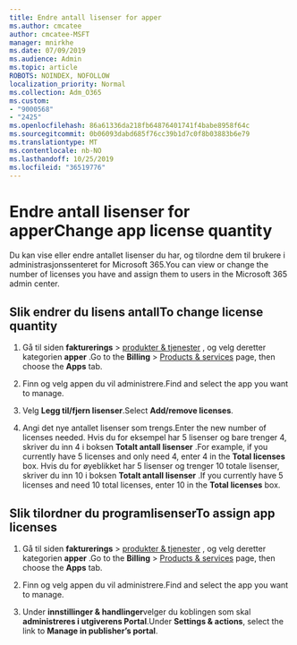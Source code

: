 ```yaml
---
title: Endre antall lisenser for apper
ms.author: cmcatee
author: cmcatee-MSFT
manager: mnirkhe
ms.date: 07/09/2019
ms.audience: Admin
ms.topic: article
ROBOTS: NOINDEX, NOFOLLOW
localization_priority: Normal
ms.collection: Adm_O365
ms.custom:
- "9000568"
- "2425"
ms.openlocfilehash: 86a61336da218fb64876401741f4babe8958f64c
ms.sourcegitcommit: 0b06093dabd685f76cc39b1d7c0f8b03883b6e79
ms.translationtype: MT
ms.contentlocale: nb-NO
ms.lasthandoff: 10/25/2019
ms.locfileid: "36519776"
---
```

# <a name="change-app-license-quantity"></a><span data-ttu-id="be68d-102">Endre antall lisenser for apper</span><span class="sxs-lookup"><span data-stu-id="be68d-102">Change app license quantity</span></span>

<span data-ttu-id="be68d-103">Du kan vise eller endre antallet lisenser du har, og tilordne dem til brukere i administrasjonssenteret for Microsoft 365.</span><span class="sxs-lookup"><span data-stu-id="be68d-103">You can view or change the number of licenses you have and assign them to users in the Microsoft 365 admin center.</span></span> 

## <a name="to-change-license-quantity"></a><span data-ttu-id="be68d-104">Slik endrer du lisens antall</span><span class="sxs-lookup"><span data-stu-id="be68d-104">To change license quantity</span></span>

1. <span data-ttu-id="be68d-105">Gå til siden **fakturerings** > [produkter & tjenester](https://go.microsoft.com/fwlink/p/?linkid=842054) , og velg deretter kategorien **apper** .</span><span class="sxs-lookup"><span data-stu-id="be68d-105">Go to the **Billing** > [Products & services](https://go.microsoft.com/fwlink/p/?linkid=842054) page, then choose the **Apps** tab.</span></span>

2. <span data-ttu-id="be68d-106">Finn og velg appen du vil administrere.</span><span class="sxs-lookup"><span data-stu-id="be68d-106">Find and select the app you want to manage.</span></span>  

3. <span data-ttu-id="be68d-107">Velg **Legg til/fjern lisenser**.</span><span class="sxs-lookup"><span data-stu-id="be68d-107">Select **Add/remove licenses**.</span></span>

4. <span data-ttu-id="be68d-108">Angi det nye antallet lisenser som trengs.</span><span class="sxs-lookup"><span data-stu-id="be68d-108">Enter the new number of licenses needed.</span></span> <span data-ttu-id="be68d-109">Hvis du for eksempel har 5 lisenser og bare trenger 4, skriver du inn 4 i boksen **Totalt antall lisenser** .</span><span class="sxs-lookup"><span data-stu-id="be68d-109">For example, if you currently have 5 licenses and only need 4, enter 4 in the **Total licenses** box.</span></span> <span data-ttu-id="be68d-110">Hvis du for øyeblikket har 5 lisenser og trenger 10 totale lisenser, skriver du inn 10 i boksen **Totalt antall lisenser** .</span><span class="sxs-lookup"><span data-stu-id="be68d-110">If you currently have 5 licenses and need 10 total licenses, enter 10 in the **Total licenses** box.</span></span>

## <a name="to-assign-app-licenses"></a><span data-ttu-id="be68d-111">Slik tilordner du programlisenser</span><span class="sxs-lookup"><span data-stu-id="be68d-111">To assign app licenses</span></span>

1. <span data-ttu-id="be68d-112">Gå til siden **fakturerings** > [produkter & tjenester](https://go.microsoft.com/fwlink/p/?linkid=842054) , og velg deretter kategorien **apper** .</span><span class="sxs-lookup"><span data-stu-id="be68d-112">Go to the **Billing** > [Products & services](https://go.microsoft.com/fwlink/p/?linkid=842054) page, then choose the **Apps** tab.</span></span>

2. <span data-ttu-id="be68d-113">Finn og velg appen du vil administrere.</span><span class="sxs-lookup"><span data-stu-id="be68d-113">Find and select the app you want to manage.</span></span>  

3. <span data-ttu-id="be68d-114">Under **innstillinger & handlinger**velger du koblingen som skal **administreres i utgiverens Portal**.</span><span class="sxs-lookup"><span data-stu-id="be68d-114">Under **Settings & actions**, select the link to **Manage in publisher’s portal**.</span></span>
